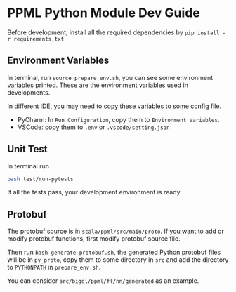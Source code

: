 # PPML Python Module Dev Guide
Before development, install all the required dependencies by `pip install -r requirements.txt`

## Environment Variables
In terminal, run `source prepare_env.sh`, you can see some environment variables printed. These are the environment variables used in developments.

In different IDE, you may need to copy these variables to some config file.
* PyCharm: In `Run Configuration`, copy them to `Environment Variables`.
* VSCode: copy them to `.env` or `.vscode/setting.json`

## Unit Test
In terminal run
```bash
bash test/run-pytests
```
If all the tests pass, your development environment is ready.

## Protobuf
The protobuf source is in `scala/ppml/src/main/proto`. If you want to add or modify protobuf functions, first modify protobuf source file.

Then run `bash generate-protobuf.sh`, the generated Python protobuf files will be in `py_proto`, copy them to some directory in `src` and add the directory to `PYTHONPATH` in `prepare_env.sh`.

You can consider `src/bigdl/ppml/fl/nn/generated` as an example.